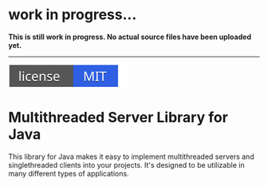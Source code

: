 # work in progress...

**This is still work in progress. No actual source files have been uploaded yet.**

----------------------------------------------------------------------------------

[![badge](/res/svg/license_badge.svg)](/LICENSE)

# Multithreaded Server Library for Java
This library for Java makes it easy to implement multithreaded servers and singlethreaded clients into your projects. It's designed to be utilizable in many different types of applications.
